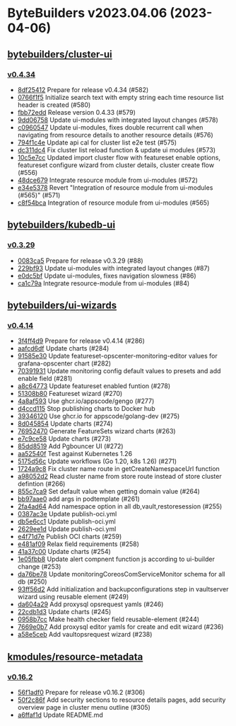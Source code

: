 # ByteBuilders v2023.04.06 (2023-04-06)


## [bytebuilders/cluster-ui](https://github.com/bytebuilders/cluster-ui)

### [v0.4.34](https://github.com/bytebuilders/cluster-ui/releases/tag/v0.4.34)

- [8df25412](https://github.com/bytebuilders/cluster-ui/commit/8df25412) Prepare for release v0.4.34 (#582)
- [0766f1f5](https://github.com/bytebuilders/cluster-ui/commit/0766f1f5) Initialize search text with empty string each time resource list header is created (#580)
- [fbb72edd](https://github.com/bytebuilders/cluster-ui/commit/fbb72edd) Release version 0.4.33 (#579)
- [9dd06758](https://github.com/bytebuilders/cluster-ui/commit/9dd06758) Update ui-modules with integrated layout changes (#578)
- [c0960547](https://github.com/bytebuilders/cluster-ui/commit/c0960547) Update ui-modules, fixes double recurrent call when navigating from resource details to another resource details (#576)
- [794f1c4e](https://github.com/bytebuilders/cluster-ui/commit/794f1c4e) Update api cal for cluster list e2e test (#575)
- [dc311dc4](https://github.com/bytebuilders/cluster-ui/commit/dc311dc4) Fix cluster list reload function & update ui modules (#573)
- [10c5e7cc](https://github.com/bytebuilders/cluster-ui/commit/10c5e7cc) Updated import cluster flow with featureset enable options, featureset configure wizard from cluster details, cluster create flow (#556)
- [48dce679](https://github.com/bytebuilders/cluster-ui/commit/48dce679) Integrate resource module from ui-modules (#572)
- [e34e5378](https://github.com/bytebuilders/cluster-ui/commit/e34e5378) Revert "Integration of resource module from ui-modules (#565)" (#571)
- [c8f54bca](https://github.com/bytebuilders/cluster-ui/commit/c8f54bca) Integration of resource module from ui-modules (#565)



## [bytebuilders/kubedb-ui](https://github.com/bytebuilders/kubedb-ui)

### [v0.3.29](https://github.com/bytebuilders/kubedb-ui/releases/tag/v0.3.29)

- [0083ca5](https://github.com/bytebuilders/kubedb-ui/commit/0083ca5) Prepare for release v0.3.29 (#88)
- [229bf93](https://github.com/bytebuilders/kubedb-ui/commit/229bf93) Update ui-modules with integrated layout changes (#87)
- [e0dc5bf](https://github.com/bytebuilders/kubedb-ui/commit/e0dc5bf) Update ui-modules, fixes navigation slowness (#86)
- [ca1c79a](https://github.com/bytebuilders/kubedb-ui/commit/ca1c79a) Integrate resource-module from ui-modules (#84)



## [bytebuilders/ui-wizards](https://github.com/bytebuilders/ui-wizards)

### [v0.4.14](https://github.com/bytebuilders/ui-wizards/releases/tag/v0.4.14)

- [3f4ff4d9](https://github.com/bytebuilders/ui-wizards/commit/3f4ff4d9) Prepare for release v0.4.14 (#286)
- [aafcd6df](https://github.com/bytebuilders/ui-wizards/commit/aafcd6df) Update charts (#284)
- [91585e30](https://github.com/bytebuilders/ui-wizards/commit/91585e30) Update featureset-opscenter-monitoring-editor values for grafana-opscenter chart (#282)
- [70391931](https://github.com/bytebuilders/ui-wizards/commit/70391931) Update monitoring config default values to presets and add enable field (#281)
- [a8c64773](https://github.com/bytebuilders/ui-wizards/commit/a8c64773) Update featureset enabled funtion (#278)
- [51308b80](https://github.com/bytebuilders/ui-wizards/commit/51308b80) Featureset wizard (#270)
- [4a8af593](https://github.com/bytebuilders/ui-wizards/commit/4a8af593) Use ghcr.io/appscode/gengo (#277)
- [d4ccd115](https://github.com/bytebuilders/ui-wizards/commit/d4ccd115) Stop publishing charts to Docker hub
- [39346120](https://github.com/bytebuilders/ui-wizards/commit/39346120) Use ghcr.io for appscode/golang-dev (#275)
- [8d045854](https://github.com/bytebuilders/ui-wizards/commit/8d045854) Update charts (#274)
- [76952470](https://github.com/bytebuilders/ui-wizards/commit/76952470) Generate FeatureSets wizard charts (#263)
- [e7c9ce58](https://github.com/bytebuilders/ui-wizards/commit/e7c9ce58) Update charts (#273)
- [85dd8519](https://github.com/bytebuilders/ui-wizards/commit/85dd8519) Add Pgbouncer UI (#272)
- [aa52540f](https://github.com/bytebuilders/ui-wizards/commit/aa52540f) Test against Kubernetes 1.26
- [5175d56c](https://github.com/bytebuilders/ui-wizards/commit/5175d56c) Update workflows (Go 1.20, k8s 1.26) (#271)
- [1724a9c8](https://github.com/bytebuilders/ui-wizards/commit/1724a9c8) Fix cluster name route in getCreateNamespaceUrl function
- [a98052d2](https://github.com/bytebuilders/ui-wizards/commit/a98052d2) Read cluster name from store route instead of store cluster defintion (#266)
- [855c7ca9](https://github.com/bytebuilders/ui-wizards/commit/855c7ca9) Set default value when getting domain value (#264)
- [bb97aae0](https://github.com/bytebuilders/ui-wizards/commit/bb97aae0) add args in podtemplate (#261)
- [2fa4ad64](https://github.com/bytebuilders/ui-wizards/commit/2fa4ad64) Add namespace option in all db,vault,restoresession (#255)
- [0387ac3e](https://github.com/bytebuilders/ui-wizards/commit/0387ac3e) Update publish-oci.yml
- [db5e6cc1](https://github.com/bytebuilders/ui-wizards/commit/db5e6cc1) Update publish-oci.yml
- [2629ee1d](https://github.com/bytebuilders/ui-wizards/commit/2629ee1d) Update publish-oci.yml
- [e4f71d7e](https://github.com/bytebuilders/ui-wizards/commit/e4f71d7e) Publish OCI charts (#259)
- [e481af09](https://github.com/bytebuilders/ui-wizards/commit/e481af09) Relax field requirements (#258)
- [41a37c00](https://github.com/bytebuilders/ui-wizards/commit/41a37c00) Update charts (#254)
- [1e05fbb8](https://github.com/bytebuilders/ui-wizards/commit/1e05fbb8) Update alert compnent function js according to ui-builder change (#253)
- [da76be78](https://github.com/bytebuilders/ui-wizards/commit/da76be78) Update monitoringCoreosComServiceMonitor schema for all db (#250)
- [93ff56d2](https://github.com/bytebuilders/ui-wizards/commit/93ff56d2) Add initialization and backupconfigurations step in vaultserver wizard using reusable element (#249)
- [da604a29](https://github.com/bytebuilders/ui-wizards/commit/da604a29) Add proxysql opsrequest yamls (#246)
- [22cdb1d3](https://github.com/bytebuilders/ui-wizards/commit/22cdb1d3) Update charts (#245)
- [0958b7cc](https://github.com/bytebuilders/ui-wizards/commit/0958b7cc) Make health checker field reusable-element (#244)
- [7669e0b7](https://github.com/bytebuilders/ui-wizards/commit/7669e0b7) Add proxysql editor yamls for create and edit wizard (#236)
- [a58e5ceb](https://github.com/bytebuilders/ui-wizards/commit/a58e5ceb) Add vaultopsrequest wizard (#238)



## [kmodules/resource-metadata](https://github.com/kmodules/resource-metadata)

### [v0.16.2](https://github.com/kmodules/resource-metadata/releases/tag/v0.16.2)

- [56f1adf0](https://github.com/kmodules/resource-metadata/commit/56f1adf0) Prepare for release v0.16.2 (#306)
- [50f2c86f](https://github.com/kmodules/resource-metadata/commit/50f2c86f) Add security sections to resource details pages, add security overview page in cluster menu outline (#305)
- [a6ffaf1d](https://github.com/kmodules/resource-metadata/commit/a6ffaf1d) Update README.md



